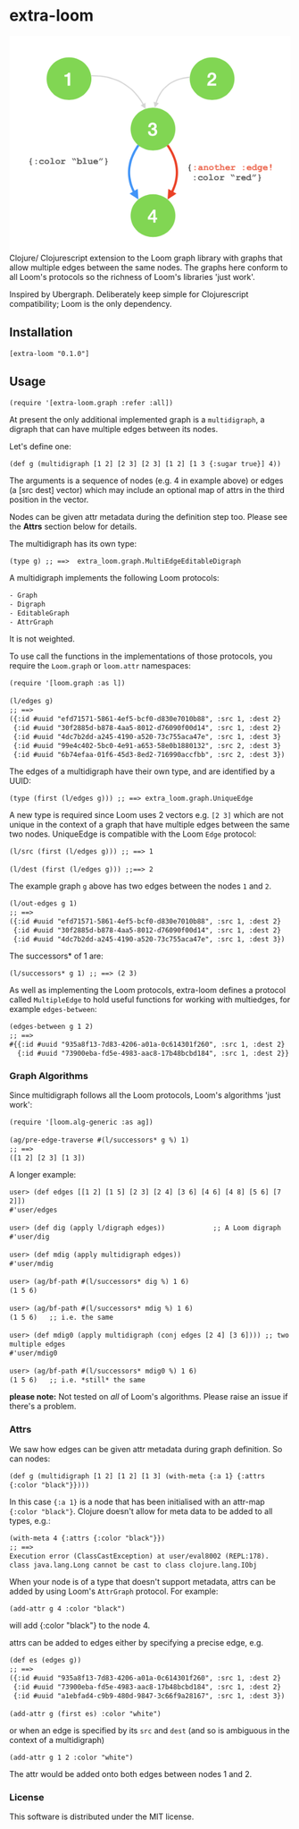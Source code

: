 # extra-loom

<img align="right" src="multiedge.png">

Clojure/ Clojurescript extension to the Loom graph library with graphs that allow multiple edges between the same nodes.
The graphs here conform to all Loom's protocols so the richness of Loom's libraries 'just work'.

Inspired by Ubergraph.
Deliberately keep simple for Clojurescript compatibility; Loom is the only dependency.

## Installation

    [extra-loom "0.1.0"]

## Usage

    (require '[extra-loom.graph :refer :all])


At present the only additional implemented graph is a `multidigraph`, a digraph that can have multiple edges between its nodes.


Let's define one:

    (def g (multidigraph [1 2] [2 3] [2 3] [1 2] [1 3 {:sugar true}] 4))

The arguments is a sequence of nodes (e.g. 4 in example above) or edges (a [src dest] vector) which may include an optional map of attrs in the third position in the vector.

Nodes can be given attr metadata during the definition step too. Please see the **Attrs** section below for details.
    
The multidigraph has its own type:

    (type g) ;; ==>  extra_loom.graph.MultiEdgeEditableDigraph
    
A multidigraph implements the following Loom protocols:

    - Graph
    - Digraph
    - EditableGraph
    - AttrGraph

It is not weighted.

To use call the functions in the implementations of those protocols, you require the `Loom.graph` or `loom.attr` namespaces:

    (require '[loom.graph :as l])

    (l/edges g)
    ;; ==>
    ({:id #uuid "efd71571-5861-4ef5-bcf0-d830e7010b88", :src 1, :dest 2}
     {:id #uuid "30f2885d-b878-4aa5-8012-d76090f00d14", :src 1, :dest 2}
     {:id #uuid "4dc7b2dd-a245-4190-a520-73c755aca47e", :src 1, :dest 3}
     {:id #uuid "99e4c402-5bc0-4e91-a653-58e0b1880132", :src 2, :dest 3}
     {:id #uuid "6b74efaa-01f6-45d3-8ed2-716990accfbb", :src 2, :dest 3})
     
The edges of a multidigraph have their own type, and are identified by a UUID:

    (type (first (l/edges g))) ;; ==> extra_loom.graph.UniqueEdge
    
A new type is required since Loom uses 2 vectors e.g. `[2 3]` which are not unique in the context of a graph that have multiple edges between the same two nodes.
UniqueEdge is compatible with the Loom `Edge` protocol:

    (l/src (first (l/edges g))) ;; ==> 1
    
    (l/dest (first (l/edges g))) ;;==> 2
    
The example graph `g` above has two edges between the nodes `1` and `2`.

    (l/out-edges g 1)
    ;; ==>
    ({:id #uuid "efd71571-5861-4ef5-bcf0-d830e7010b88", :src 1, :dest 2}
     {:id #uuid "30f2885d-b878-4aa5-8012-d76090f00d14", :src 1, :dest 2}
     {:id #uuid "4dc7b2dd-a245-4190-a520-73c755aca47e", :src 1, :dest 3})
     
The successors* of 1 are:

    (l/successors* g 1) ;; ==> (2 3)

As well as implementing the Loom protocols, extra-loom defines a protocol called `MultipleEdge` to hold useful functions for working with multiedges, for example `edges-between`:

    (edges-between g 1 2)
    ;; ==>
    #{{:id #uuid "935a8f13-7d83-4206-a01a-0c614301f260", :src 1, :dest 2}
      {:id #uuid "73900eba-fd5e-4983-aac8-17b48bcbd184", :src 1, :dest 2}}


### Graph Algorithms

Since multidigraph follows all the Loom protocols, Loom's algorithms 'just work':

    (require '[loom.alg-generic :as ag])
    
    (ag/pre-edge-traverse #(l/successors* g %) 1)
    ;; ==>
    ([1 2] [2 3] [1 3])

A longer example:

    user> (def edges [[1 2] [1 5] [2 3] [2 4] [3 6] [4 6] [4 8] [5 6] [7 2]])
    #'user/edges

    user> (def dig (apply l/digraph edges))            ;; A Loom digraph
    #'user/dig

    user> (def mdig (apply multidigraph edges))
    #'user/mdig

    user> (ag/bf-path #(l/successors* dig %) 1 6)
    (1 5 6)

    user> (ag/bf-path #(l/successors* mdig %) 1 6)
    (1 5 6)   ;; i.e. the same

    user> (def mdig0 (apply multidigraph (conj edges [2 4] [3 6]))) ;; two multiple edges
    #'user/mdig0

    user> (ag/bf-path #(l/successors* mdig0 %) 1 6)
    (1 5 6)   ;; i.e. *still* the same
  
**please note:** Not tested on *all* of Loom's algorithms. Please raise an issue if there's a problem.

### Attrs

We saw how edges can be given attr metadata during graph definition. So can nodes:

    (def g (multidigraph [1 2] [1 2] [1 3] (with-meta {:a 1} {:attrs {:color "black"}})))
    
In this case `{:a 1}` is a node that has been initialised with an attr-map `{:color "black"}`. Clojure doesn't allow for meta data to be added to all types, e.g.:

    (with-meta 4 {:attrs {:color "black"}})
    ;; ==>
    Execution error (ClassCastException) at user/eval8002 (REPL:178).
    class java.lang.Long cannot be cast to class clojure.lang.IObj
    
When your node is of a type that doesn't support metadata, attrs can be added by using Loom's `AttrGraph` protocol. For example:

    (add-attr g 4 :color "black")
    
will add {:color "black"} to the node 4.

attrs can be added to edges either by specifying a precise edge, e.g.

    (def es (edges g))
    ;; ==>
    ({:id #uuid "935a8f13-7d83-4206-a01a-0c614301f260", :src 1, :dest 2}
     {:id #uuid "73900eba-fd5e-4983-aac8-17b48bcbd184", :src 1, :dest 2}
     {:id #uuid "a1ebfad4-c9b9-480d-9847-3c66f9a28167", :src 1, :dest 3})
     
    (add-attr g (first es) :color "white")
    
or when an edge is specified by its `src` and `dest` (and so is ambiguous in the context of a multidigraph)

    (add-attr g 1 2 :color "white")
    
The attr would be added onto both edges between nodes 1 and 2.


### License

This software is distributed under the MIT license.
